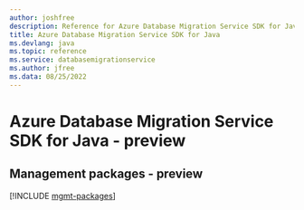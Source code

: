 ```yaml
---
author: joshfree
description: Reference for Azure Database Migration Service SDK for Java
title: Azure Database Migration Service SDK for Java
ms.devlang: java
ms.topic: reference
ms.service: databasemigrationservice
ms.author: jfree
ms.data: 08/25/2022
---
```

# Azure Database Migration Service SDK for Java - preview

## Management packages - preview
[!INCLUDE [mgmt-packages](database-migration-service-mgmt-index.md)]